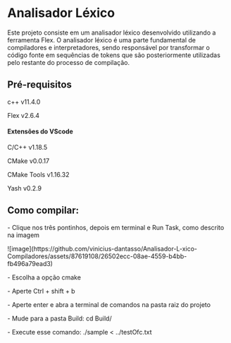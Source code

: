 <h1>Analisador Léxico</h1>
<p>Este projeto consiste em um analisador léxico desenvolvido utilizando a ferramenta Flex. 
  O analisador léxico é uma parte fundamental de compiladores e interpretadores, sendo responsável por transformar
  o código fonte em sequências de tokens que são posteriormente utilizadas pelo restante do processo de compilação.</p>
  
<h2>Pré-requisitos</h2>
<p>c++ v11.4.0</p>
<p>Flex v2.6.4</p>
<h4>Extensões do VScode</h4>
<p>C/C++ v1.18.5</p>
<p>CMake v0.0.17</p>
<p>CMake Tools v1.16.32</p>
<p>Yash v0.2.9</p>

<h2>Como compilar:</h2>
<p>- Clique nos três pontinhos, depois em terminal e Run Task, como descrito na imagem</p>
![image](https://github.com/vinicius-dantasso/Analisador-L-xico-Compiladores/assets/87619108/26502ecc-08ae-4559-b4bb-fb496a79ead3)
<p>- Escolha a opção cmake</p>
<p>- Aperte Ctrl + shift + b</p>
<p>- Aperte enter e abra a terminal de comandos na pasta raiz do projeto</p>
<p>- Mude para a pasta Build: cd Build/ </p>
<p>- Execute esse comando: ./sample < ../testOfc.txt</p>





